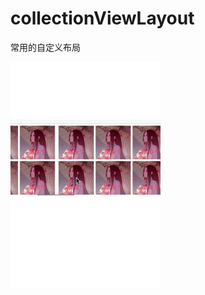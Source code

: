# collectionViewLayout
常用的自定义布局

![image](https://github.com/jinboWeng/collectionViewLayout/blob/master/CollectionViewLayout/WHorizPagingLayout.gif)

